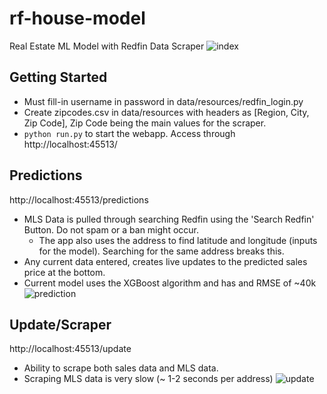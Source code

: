 
# rf-house-model
 Real Estate ML Model with Redfin Data Scraper
![index](https://user-images.githubusercontent.com/69488704/126915391-1bd87d88-694f-4166-9210-8b80c9300bb3.png)
## Getting Started
- Must fill-in username in password in data/resources/redfin_login.py
- Create zipcodes.csv in data/resources with headers as [Region, City, Zip Code], Zip Code being the main values for the scraper.
- ```python run.py``` to start the webapp. Access through http://localhost:45513/

## Predictions 
http://localhost:45513/predictions
- MLS Data is pulled through searching Redfin using the 'Search Redfin' Button. Do not spam or a ban might occur.
  - The app also uses the address to find latitude and longitude (inputs for the model). Searching for the same address breaks this.
- Any current data entered, creates live updates to the predicted sales price at the bottom.
- Current model uses the XGBoost algorithm and has and RMSE of ~40k
![prediction](https://user-images.githubusercontent.com/69488704/126915459-0310f600-bfa9-4841-884d-77388d4145c9.png)

## Update/Scraper 
http://localhost:45513/update
- Ability to scrape both sales data and MLS data.
- Scraping MLS data is very slow (~ 1-2 seconds per address)
![update](https://user-images.githubusercontent.com/69488704/126915563-81e29f08-aa2d-4587-8654-e39992debfe2.png)
